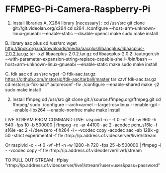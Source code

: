 # FFMPEG-Pi-Camera-Raspberry-Pi
1. Install libraries 
A.
X264 library [necessary] :
cd /usr/src
git clone git://git.videolan.org/x264
cd x264
./configure --host=arm-unknown-linux-gnueabi --enable-static --disable-opencl
make
sudo make install
 
B. library aac plus
cd /usr/src 
wget http://tipok.org.ua/downloads/media/aacplus/libaacplus/libaacplus-2.0.2.tar.gz
tar -xzf libaacplus-2.0.2.tar.gz
cd libaacplus-2.0.2
./autogen.sh --with-parameter-expansion-string-replace-capable-shell=/bin/bash --host=arm-unknown-linux-gnueabi --enable-static
make
sudo make install

C. fdk aac
cd usr/src
wget -O fdk-aac.tar.gz https://github.com/mstorsjo/fdk-aac/tarball/master
tar xzvf fdk-aac.tar.gz
cd mstorsjo-fdk-aac*
autoreconf -fiv
./configure --enable-shared
make -j2
sudo make install

2. Install ffmpeg
cd /usr/src
git clone git://source.ffmpeg.org/ffmpeg.git
cd ffmpeg/
sudo ./configure --arch=armel --target-os=linux --enable-gpl --enable-libx264 --enable-nonfree
make
make install

LIVE STREAM FROM COMMAND LINE:
raspivid -o - -t 0 -vf -hf -w 960 -h 540 -fps 10 -b 500000 | ffmpeg -re -ar 44100 -ac 2 -acodec pcm_s16le -f s16le -ac 2 -i /dev/zero -f h264 -i - -vcodec copy -acodec aac -ab 128k -g 50 -strict experimental -f flv rtmp://ip.address.of.videoserver/live1/stream

Or
raspivid -o - -t 0 -vf -hf -n -w 1280 -h 720 -fps 25 -b 500000 | ffmpeg -i - -vcodec copy -f flv rtmp://ip.address.of.videoderver/live1/stream

TO PULL OUT STREAM :
ffplay "rtmp://ip.address.of.videoserver/live1/stream?user=user&pass=password"


 
